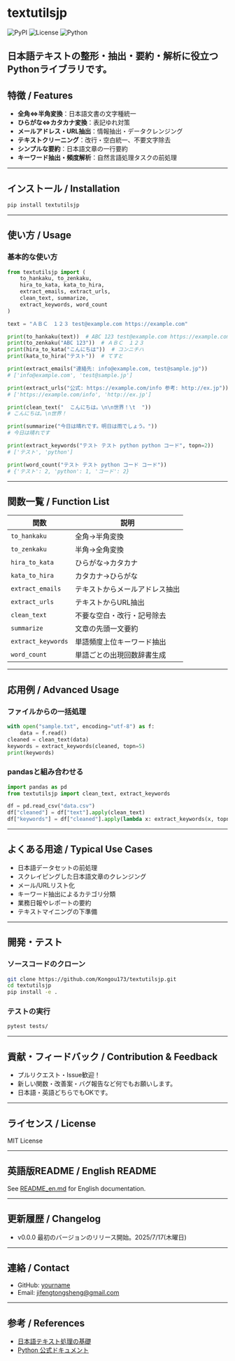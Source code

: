# textutilsjp

![PyPI](https://img.shields.io/pypi/v/textutilsjp)
![License](https://img.shields.io/github/license/Kongou173/textutilsjp)
![Python](https://img.shields.io/pypi/pyversions/textutilsjp)

日本語テキストの整形・抽出・要約・解析に役立つPythonライブラリです。 
---

## 特徴 / Features

- **全角⇔半角変換**：日本語文書の文字種統一
- **ひらがな⇔カタカナ変換**：表記ゆれ対策
- **メールアドレス・URL抽出**：情報抽出・データクレンジング
- **テキストクリーニング**：改行・空白統一、不要文字除去
- **シンプルな要約**：日本語文章の一行要約
- **キーワード抽出・頻度解析**：自然言語処理タスクの前処理

---

## インストール / Installation

```bash
pip install textutilsjp
```

---

## 使い方 / Usage

### 基本的な使い方

```python
from textutilsjp import (
    to_hankaku, to_zenkaku,
    hira_to_kata, kata_to_hira,
    extract_emails, extract_urls,
    clean_text, summarize,
    extract_keywords, word_count
)

text = "ＡＢＣ　１２３ test@example.com https://example.com"

print(to_hankaku(text))  # ABC 123 test@example.com https://example.com
print(to_zenkaku("ABC 123"))  # ＡＢＣ　１２３
print(hira_to_kata("こんにちは"))  # コンニチハ
print(kata_to_hira("テスト"))  # てすと

print(extract_emails("連絡先: info@example.com, test@sample.jp"))
# ['info@example.com', 'test@sample.jp']

print(extract_urls("公式: https://example.com/info 参考: http://ex.jp"))
# ['https://example.com/info', 'http://ex.jp']

print(clean_text("  こんにちは。\n\n世界！\t  "))
# こんにちは。\n世界！

print(summarize("今日は晴れです。明日は雨でしょう。"))
# 今日は晴れです

print(extract_keywords("テスト テスト python python コード", topn=2))
# ['テスト', 'python']

print(word_count("テスト テスト python コード コード"))
# {'テスト': 2, 'python': 1, 'コード': 2}
```

---

## 関数一覧 / Function List

| 関数                 | 説明                                                         |
|----------------------|--------------------------------------------------------------|
| `to_hankaku`         | 全角→半角変換                                               |
| `to_zenkaku`         | 半角→全角変換                                               |
| `hira_to_kata`       | ひらがな→カタカナ                                           |
| `kata_to_hira`       | カタカナ→ひらがな                                           |
| `extract_emails`     | テキストからメールアドレス抽出                               |
| `extract_urls`       | テキストからURL抽出                                          |
| `clean_text`         | 不要な空白・改行・記号除去                                   |
| `summarize`          | 文章の先頭一文要約                                          |
| `extract_keywords`   | 単語頻度上位キーワード抽出                                  |
| `word_count`         | 単語ごとの出現回数辞書生成                                  |

---

## 応用例 / Advanced Usage

### ファイルからの一括処理

```python
with open("sample.txt", encoding="utf-8") as f:
    data = f.read()
cleaned = clean_text(data)
keywords = extract_keywords(cleaned, topn=5)
print(keywords)
```

### pandasと組み合わせる

```python
import pandas as pd
from textutilsjp import clean_text, extract_keywords

df = pd.read_csv("data.csv")
df["cleaned"] = df["text"].apply(clean_text)
df["keywords"] = df["cleaned"].apply(lambda x: extract_keywords(x, topn=3))
```

---

## よくある用途 / Typical Use Cases

- 日本語データセットの前処理
- スクレイピングした日本語文章のクレンジング
- メール/URLリスト化
- キーワード抽出によるカテゴリ分類
- 業務日報やレポートの要約
- テキストマイニングの下準備

---

## 開発・テスト

### ソースコードのクローン

```bash
git clone https://github.com/Kongou173/textutilsjp.git
cd textutilsjp
pip install -e .
```

### テストの実行

```bash
pytest tests/
```

---

## 貢献・フィードバック / Contribution & Feedback

- プルリクエスト・Issue歓迎！
- 新しい関数・改善案・バグ報告など何でもお願いします。
- 日本語・英語どちらでもOKです。

---

## ライセンス / License

MIT License

---

## 英語版README / English README

See [README_en.md](./README_en.md) for English documentation.

---

## 更新履歴 / Changelog

- v0.0.0 最初のバージョンのリリース開始。2025/7/17(木曜日)

---

## 連絡 / Contact

- GitHub: [yourname](https://github.com/Kongou173)
- Email: jifengtongsheng@gmail.com

---

## 参考 / References

- [日本語テキスト処理の基礎](https://nlp100.github.io/)
- [Python 公式ドキュメント](https://docs.python.org/ja/3/)
